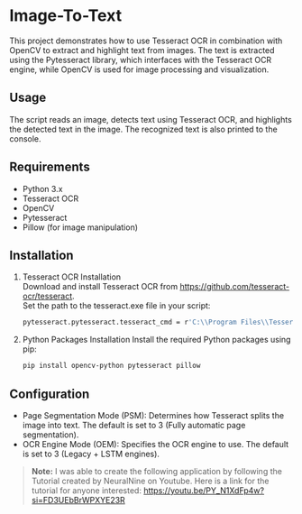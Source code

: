 # Image-To-Text
 This project demonstrates how to use Tesseract OCR in combination with OpenCV to extract and highlight text from images. 
 The text is extracted using the Pytesseract library, which interfaces with the Tesseract OCR engine, while OpenCV is used for image processing and visualization.

## Usage  
The script reads an image, detects text using Tesseract OCR, and highlights the detected text in the image. The recognized text is also printed to the console.  

## Requirements
* Python 3.x
* Tesseract OCR
* OpenCV
* Pytesseract
* Pillow (for image manipulation)

## Installation
1. Tesseract OCR Installation  
Download and install Tesseract OCR from https://github.com/tesseract-ocr/tesseract.  
Set the path to the tesseract.exe file in your script:  

   ```bash
   pytesseract.pytesseract.tesseract_cmd = r'C:\\Program Files\\Tesseract-OCR\\tesseract.exe'

2. Python Packages Installation
Install the required Python packages using pip:  

   ```bash
   pip install opencv-python pytesseract pillow


## Configuration
* Page Segmentation Mode (PSM): Determines how Tesseract splits the image into text. The default is set to 3 (Fully automatic page segmentation).
* OCR Engine Mode (OEM): Specifies the OCR engine to use. The default is set to 3 (Legacy + LSTM engines).


> **Note:**
> I was able to create the following application by following the Tutorial created by NeuralNine on Youtube. Here is a link for the tutorial for anyone interested: https://youtu.be/PY_N1XdFp4w?si=FD3UEbBrWPXYE23R
